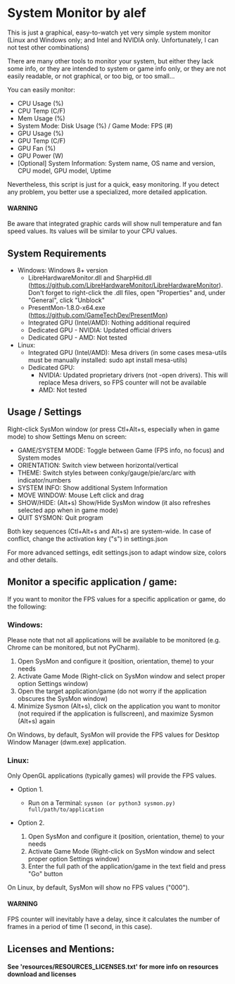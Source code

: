 # System Monitor by alef

This is just a graphical, easy-to-watch yet very simple system monitor
(Linux and Windows only; and Intel and NVIDIA only. Unfortunately, I can not test other combinations)

There are many other tools to monitor your system, but either they lack some info, or they are intended to system or game info only, or they are not easily readable, or not graphical, or too big, or too small...

You can easily monitor:

- CPU Usage (%)
- CPU Temp (C/F)
- Mem Usage (%)
- System Mode: Disk Usage (%) / Game Mode: FPS (#)
- GPU Usage (%)
- GPU Temp (C/F)
- GPU Fan (%)
- GPU Power (W)
- [Optional] System Information: System name, OS name and version, CPU model, GPU model, Uptime

Nevertheless, this script is just for a quick, easy monitoring. If you detect any problem, you better use a specialized, more detailed application.

#### WARNING

Be aware that integrated graphic cards will show null temperature and fan speed values. Its values will be similar to your CPU values.

## System Requirements

- Windows: Windows 8+ version
  - LibreHardwareMonitor.dll and SharpHid.dll (https://github.com/LibreHardwareMonitor/LibreHardwareMonitor). Don't forget to right-click the .dll files, open "Properties" and, under "General", click "Unblock"
  - PresentMon-1.8.0-x64.exe (https://github.com/GameTechDev/PresentMon)
  - Integrated GPU (Intel/AMD): Nothing additional required
  - Dedicated GPU - NVIDIA: Updated official drivers
  - Dedicated GPU - AMD: Not tested
- Linux: 
  - Integrated GPU (Intel/AMD): Mesa drivers (in some cases mesa-utils must be manually installed: sudo apt install mesa-utils)
  - Dedicated GPU:
    - NVIDIA: Updated proprietary drivers (not -open drivers). This will replace Mesa drivers, so FPS counter will not be available
    - AMD: Not tested

## Usage / Settings

Right-click SysMon window (or press Ctl+Alt+s, especially when in game mode) to show Settings Menu on screen:
- GAME/SYSTEM MODE: Toggle between Game (FPS info, no focus) and System modes
- ORIENTATION:      Switch view between horizontal/vertical
- THEME:            Switch styles between conky/gauge/pie/arc/arc with indicator/numbers
- SYSTEM INFO:      Show additional System Information
- MOVE WINDOW:      Mouse Left click and drag
- SHOW/HIDE:        (Alt+s) Show/Hide SysMon window (it also refreshes selected app when in game mode)
- QUIT SYSMON:      Quit program

Both key sequences (Ctl+Alt+s and Alt+s) are system-wide. In case of conflict, change the activation key ("s") in settings.json

For more advanced settings, edit settings.json to adapt window size, colors and other details.

## Monitor a specific application / game:

If you want to monitor the FPS values for a specific application or game, do the following:

### Windows:

Please note that not all applications will be available to be monitored (e.g. Chrome can be monitored, but not PyCharm).

1. Open SysMon and configure it (position, orientation, theme) to your needs
2. Activate Game Mode (Right-click on SysMon window and select proper option Settings window)
3. Open the target application/game (do not worry if the application obscures the SysMon window)
4. Minimize Sysmon (Alt+s), click on the application you want to monitor (not required if the application is fullscreen), and maximize Sysmon (Alt+s) again

On Windows, by default, SysMon will provide the FPS values for Desktop Window Manager (dwm.exe) application.

### Linux:

Only OpenGL applications (typically games) will provide the FPS values.

- Option 1.

  - Run on a Terminal: `sysmon (or python3 sysmon.py) full/path/to/application`

- Option 2.

  1. Open SysMon and configure it (position, orientation, theme) to your needs
  2. Activate Game Mode (Right-click on SysMon window and select proper option Settings window)
  3. Enter the full path of the application/game in the text field and press "Go" button 

On Linux, by default, SysMon will show no FPS values ("000").

#### WARNING

FPS counter will inevitably have a delay, since it calculates the number of frames in a period of time (1 second, in this case).

## Licenses and Mentions:

#### See 'resources/RESOURCES_LICENSES.txt' for more info on resources download and licenses
